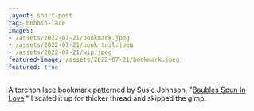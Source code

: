 ```yaml
---
layout: short-post
tag: bobbin-lace
images:
- /assets/2022-07-21/bookmark.jpeg
- /assets/2022-07-21/book_tail.jpeg
- /assets/2022-07-21/wip.jpeg
featured-image: /assets/2022-07-21/bookmark.jpeg
featured: true
---
```

A torchon lace bookmark patterned by Susie Johnson<!--more-->, "[Baubles Spun In Love](http://www.lacemakersofillinois.org/PDF/Baubles%20Spun%20in%20Love.pdf)." I scaled it up for thicker thread and skipped the gimp. 



